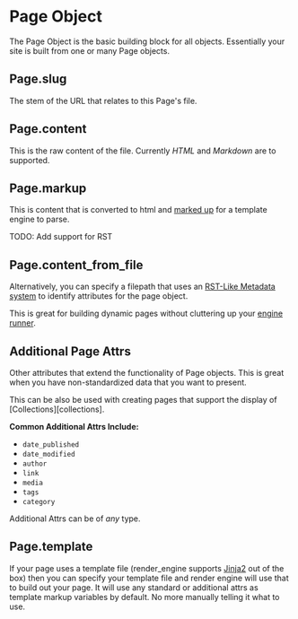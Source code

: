 # Page Object

The Page Object is the basic building block for all objects. Essentially your site is built from one or many Page objects.

## Page.slug
The stem of the URL that relates to this Page's file.

## Page.content
This is the raw content of the file. Currently _HTML_ and _Markdown_ are to supported.

## Page.markup
This is content that is converted to html and [marked up](#) for a template engine to parse.

TODO: Add support for RST

## Page.content_from_file
Alternatively, you can specify a filepath that uses an [RST-Like Metadata system](#) to identify attributes for the page object. 

This is great for building dynamic pages without cluttering up your [engine runner](#).

## Additional Page Attrs
Other attributes that extend the functionality of Page objects. This is great when you have non-standardized data that you want to present. 

This can be also be used with creating pages that support the display of [Collections][collections].

**Common Additional Attrs Include:**

* `date_published`
* `date_modified`
* `author`
* `link`
* `media`
* `tags`
* `category`

Additional Attrs can be of _any_ type.

## Page.template
If your page uses a template file (render_engine supports [Jinja2](https://palletsprojects.com/p/jinja/) out of the box) then you can specify your template file and render engine will use that to build out your page. It will use any standard or additional attrs as template markup variables by default. No more manually telling it what to use.


